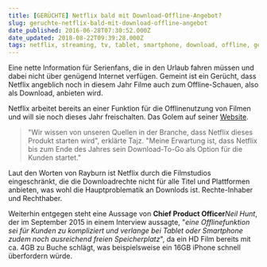 ```yaml
---
title: [GERÜCHTE] Netflix bald mit Download-Offline-Angebot?
slug: geruchte-netflix-bald-mit-download-offline-angebot
date_published: 2016-06-28T07:30:52.000Z
date_updated: 2018-08-22T09:39:28.000Z
tags: netflix, streaming, tv, tablet, smartphone, download, offline, gerüchte
---
```


Eine nette Information für Serienfans, die in den Urlaub fahren müssen und dabei nicht über genügend Internet verfügen. Gemeint ist ein Gerücht, dass Netflix angeblich noch in diesem Jahr Filme auch zum Offline-Schauen, also als Download, anbieten wird. 

Netflix arbeitet bereits an einer Funktion für die Offlinenutzung von Filmen und will sie noch dieses Jahr freischalten. Das Golem auf seiner [Website](http://www.golem.de/news/download-netflix-offline-soll-wohl-noch-dieses-jahr-kommen-1606-121770.html).

> "Wir wissen von unseren Quellen in der Branche, dass Netflix dieses Produkt starten wird", erklärte Tajz. "Meine Erwartung ist, dass Netflix bis zum Ende des Jahres sein Download-To-Go als Option für die Kunden startet."

Laut den Worten von Rayburn ist Netflix durch die Filmstudios eingeschränkt, die die Downloadrechte nicht für alle Titel und Plattformen anbieten, was wohl die Hauptproblematik an Downlods ist. Rechte-Inhaber und Rechthaber.

Weiterhin entgegen steht eine Aussage von **Chief Product Officer***Neil Hunt*, der im September 2015 in einem Interview aussagte, "*eine Offlinefunktion sei für Kunden zu kompliziert und verlange bei Tablet oder Smartphone zudem noch ausreichend freien Speicherplatz*", da ein HD Film bereits mit ca. 4GB zu Buche schlägt, was beispielsweise ein 16GB iPhone schnell überfordern würde.
